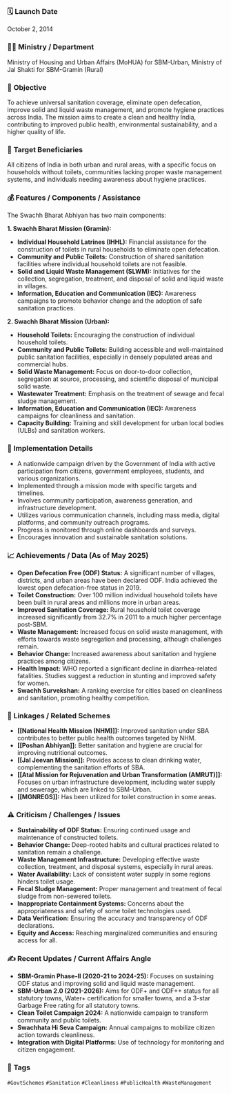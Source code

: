 
### 🗓️ **Launch Date**
October 2, 2014

### 🧑‍🏫 **Ministry / Department**
Ministry of Housing and Urban Affairs (MoHUA) for SBM-Urban, Ministry of Jal Shakti for SBM-Gramin (Rural)

### 🎯 **Objective**
To achieve universal sanitation coverage, eliminate open defecation, improve solid and liquid waste management, and promote hygiene practices across India. The mission aims to create a clean and healthy India, contributing to improved public health, environmental sustainability, and a higher quality of life.

### 👥 **Target Beneficiaries**
All citizens of India in both urban and rural areas, with a specific focus on households without toilets, communities lacking proper waste management systems, and individuals needing awareness about hygiene practices.

### 💰 **Features / Components / Assistance**
The Swachh Bharat Abhiyan has two main components:

**1. Swachh Bharat Mission (Gramin):**
- **Individual Household Latrines (IHHL):** Financial assistance for the construction of toilets in rural households to eliminate open defecation.
- **Community and Public Toilets:** Construction of shared sanitation facilities where individual household toilets are not feasible.
- **Solid and Liquid Waste Management (SLWM):** Initiatives for the collection, segregation, treatment, and disposal of solid and liquid waste in villages.
- **Information, Education and Communication (IEC):** Awareness campaigns to promote behavior change and the adoption of safe sanitation practices.

**2. Swachh Bharat Mission (Urban):**
- **Household Toilets:** Encouraging the construction of individual household toilets.
- **Community and Public Toilets:** Building accessible and well-maintained public sanitation facilities, especially in densely populated areas and commercial hubs.
- **Solid Waste Management:** Focus on door-to-door collection, segregation at source, processing, and scientific disposal of municipal solid waste.
- **Wastewater Treatment:** Emphasis on the treatment of sewage and fecal sludge management.
- **Information, Education and Communication (IEC):** Awareness campaigns for cleanliness and sanitation.
- **Capacity Building:** Training and skill development for urban local bodies (ULBs) and sanitation workers.

### 📍 **Implementation Details**
- A nationwide campaign driven by the Government of India with active participation from citizens, government employees, students, and various organizations.
- Implemented through a mission mode with specific targets and timelines.
- Involves community participation, awareness generation, and infrastructure development.
- Utilizes various communication channels, including mass media, digital platforms, and community outreach programs.
- Progress is monitored through online dashboards and surveys.
- Encourages innovation and sustainable sanitation solutions.

### 📈 **Achievements / Data** (As of May 2025)
- **Open Defecation Free (ODF) Status:** A significant number of villages, districts, and urban areas have been declared ODF. India achieved the lowest open defecation-free status in 2019.
- **Toilet Construction:** Over 100 million individual household toilets have been built in rural areas and millions more in urban areas.
- **Improved Sanitation Coverage:** Rural household toilet coverage increased significantly from 32.7% in 2011 to a much higher percentage post-SBM.
- **Waste Management:** Increased focus on solid waste management, with efforts towards waste segregation and processing, although challenges remain.
- **Behavior Change:** Increased awareness about sanitation and hygiene practices among citizens.
- **Health Impact:** WHO reported a significant decline in diarrhea-related fatalities. Studies suggest a reduction in stunting and improved safety for women.
- **Swachh Survekshan:** A ranking exercise for cities based on cleanliness and sanitation, promoting healthy competition.

### 🧩 **Linkages / Related Schemes**
- **[[National Health Mission (NHM)]]:** Improved sanitation under SBA contributes to better public health outcomes targeted by NHM.
- **[[Poshan Abhiyan]]:** Better sanitation and hygiene are crucial for improving nutritional outcomes.
- **[[Jal Jeevan Mission]]:** Provides access to clean drinking water, complementing the sanitation efforts of SBA.
- **[[Atal Mission for Rejuvenation and Urban Transformation (AMRUT)]]:** Focuses on urban infrastructure development, including water supply and sewerage, which are linked to SBM-Urban.
- **[[MGNREGS]]:** Has been utilized for toilet construction in some areas.

### ⚠️ **Criticism / Challenges / Issues**
- **Sustainability of ODF Status:** Ensuring continued usage and maintenance of constructed toilets.
- **Behavior Change:** Deep-rooted habits and cultural practices related to sanitation remain a challenge.
- **Waste Management Infrastructure:** Developing effective waste collection, treatment, and disposal systems, especially in rural areas.
- **Water Availability:** Lack of consistent water supply in some regions hinders toilet usage.
- **Fecal Sludge Management:** Proper management and treatment of fecal sludge from non-sewered toilets.
- **Inappropriate Containment Systems:** Concerns about the appropriateness and safety of some toilet technologies used.
- **Data Verification:** Ensuring the accuracy and transparency of ODF declarations.
- **Equity and Access:** Reaching marginalized communities and ensuring access for all.

### ✍️ **Recent Updates / Current Affairs Angle**
- **SBM-Gramin Phase-II (2020-21 to 2024-25):** Focuses on sustaining ODF status and improving solid and liquid waste management.
- **SBM-Urban 2.0 (2021-2026):** Aims for ODF+ and ODF++ status for all statutory towns, Water+ certification for smaller towns, and a 3-star Garbage Free rating for all statutory towns.
- **Clean Toilet Campaign 2024:** A nationwide campaign to transform community and public toilets.
- **Swachhata Hi Seva Campaign:** Annual campaigns to mobilize citizen action towards cleanliness.
- **Integration with Digital Platforms:** Use of technology for monitoring and citizen engagement.

### 🔗 **Tags**
`#GovtSchemes` `#Sanitation` `#Cleanliness` `#PublicHealth` `#WasteManagement`